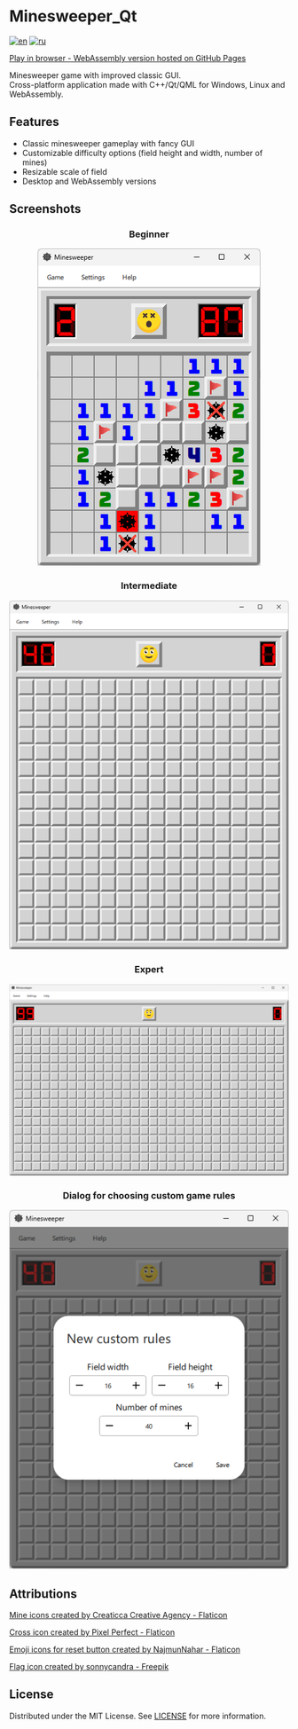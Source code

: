 # Minesweeper_Qt

[![en](https://img.shields.io/badge/lang-en-blue.svg)](https://github.com/Dariarty/Minesweeper_Qt/blob/main/README.md)
[![ru](https://img.shields.io/badge/lang-ru-red.svg)](https://github.com/Dariarty/Minesweeper_Qt/blob/main/README.ru.md)

<a href="https://dariarty.github.io/Minesweeper_Qt/" title="GitHub Pages link">Play in browser - WebAssembly version hosted on GitHub Pages</a>

Minesweeper game with improved classic GUI.</br>
Cross-platform application made with C++/Qt/QML for Windows, Linux and WebAssembly.</br>

## Features

* Classic minesweeper gameplay with fancy GUI</br>
* Customizable difficulty options (field height and width, number of mines)</br>
* Resizable scale of field</br>
* Desktop and WebAssembly versions</br>

## Screenshots

<h3 align="center">Beginner</h3>
<p align="center">
  <img src="assets/beginner.png" />
</p>

<h3 align="center">Intermediate</h3>
<p align="center">
  <img src="assets/intermediate.png" />
</p>

<h3 align="center">Expert</h3>
<p align="center">
  <img src="assets/expert.png" />
</p>

<h3 align="center">Dialog for choosing custom game rules</h3>
<p align="center">
  <img src="assets/rules.png" />
</p>

## Attributions
<a href="https://www.flaticon.com/free-icons/mine" title="mine icons">Mine icons created by Creaticca Creative Agency - Flaticon</a> </br>

<a href="https://www.flaticon.com/free-icon/close_1828666?term=cross&page=1&position=9&origin=search&related_id=1828666" title="cross icon">Cross icon created by Pixel Perfect - Flaticon</a> </br>

<a href="https://www.flaticon.com/packs/emojis-221" title="emoji icons">Emoji icons for reset button created by NajmunNahar - Flaticon</a> </br>

<a href="https://www.freepik.com/icon/flag_16771882#fromView=keyword&page=1&position=91&uuid=a58f54fa-5ea7-4ac9-9fae-a7f2fb24842f" title="flag icon">Flag icon created by sonnycandra - Freepik</a>

## License

Distributed under the MIT License. See [LICENSE](LICENSE) for more information.

